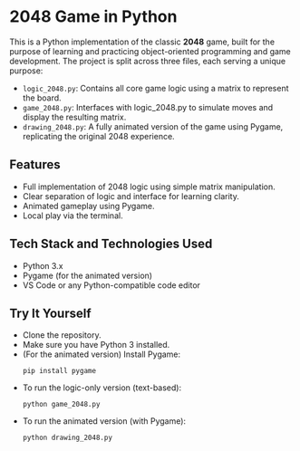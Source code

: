 # 2048 Game in Python

This is a Python implementation of the classic **2048** game, built for the purpose of learning and practicing object-oriented programming and game development. The project is split across three files, each serving a unique purpose:

- `logic_2048.py`: Contains all core game logic using a matrix to represent the board.
- `game_2048.py`: Interfaces with logic_2048.py to simulate moves and display the resulting matrix.
- `drawing_2048.py`: A fully animated version of the game using Pygame, replicating the original 2048 experience.


## Features

- Full implementation of 2048 logic using simple matrix manipulation.
- Clear separation of logic and interface for learning clarity.
- Animated gameplay using Pygame.
- Local play via the terminal.


## Tech Stack and Technologies Used

- Python 3.x
- Pygame (for the animated version)
- VS Code or any Python-compatible code editor


## Try It Yourself

- Clone the repository.
- Make sure you have Python 3 installed.
- (For the animated version) Install Pygame:
  ```
  pip install pygame
  ```
- To run the logic-only version (text-based):
  ```
  python game_2048.py
  ```
- To run the animated version (with Pygame):
  ```
  python drawing_2048.py
  ```
